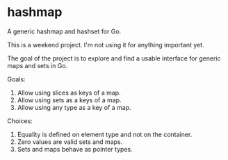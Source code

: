 # hashmap

A generic hashmap and hashset for Go.

This is a weekend project. I'm not using it for anything important yet.

The goal of the project is to explore and find a usable interface for generic maps and sets in Go.

Goals:
1. Allow using slices as keys of a map.
2. Allow using sets as a keys of a map.
3. Allow using any type as a key of a map.

Choices:
1. Equality is defined on element type and not on the container.
2. Zero values are valid sets and maps.
3. Sets and maps behave as pointer types.
